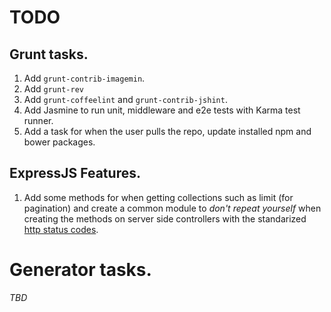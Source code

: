 # TODO
## Grunt tasks.
1. Add `grunt-contrib-imagemin`.
2. Add `grunt-rev`
3. Add `grunt-coffeelint` and `grunt-contrib-jshint`.
4. Add Jasmine to run unit, middleware and e2e tests with Karma test runner.
5. Add a task for when the user pulls the repo, update installed npm and bower packages.

## ExpressJS Features.
1. Add some methods for when getting collections such as limit (for pagination) and create a common module to _don't repeat yourself_ when creating the methods on server side controllers with the standarized [http status codes](http://www.restapitutorial.com/httpstatuscodes.html).

# Generator tasks.
_TBD_